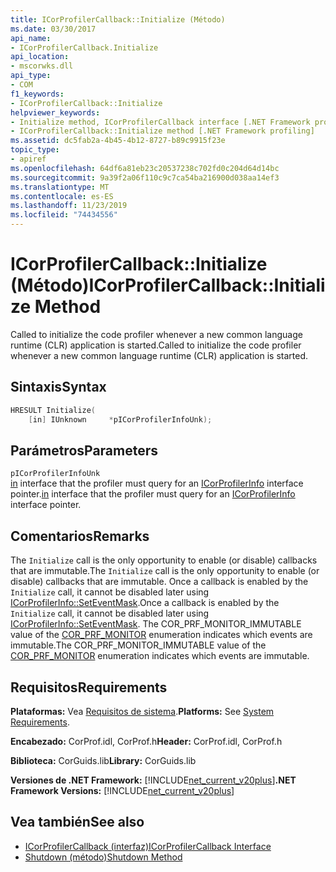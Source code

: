 ```yaml
---
title: ICorProfilerCallback::Initialize (Método)
ms.date: 03/30/2017
api_name:
- ICorProfilerCallback.Initialize
api_location:
- mscorwks.dll
api_type:
- COM
f1_keywords:
- ICorProfilerCallback::Initialize
helpviewer_keywords:
- Initialize method, ICorProfilerCallback interface [.NET Framework profiling]
- ICorProfilerCallback::Initialize method [.NET Framework profiling]
ms.assetid: dc5fab2a-4b45-4b12-8727-b89c9915f23e
topic_type:
- apiref
ms.openlocfilehash: 64df6a81eb23c20537238c702fd0c204d64d14bc
ms.sourcegitcommit: 9a39f2a06f110c9c7ca54ba216900d038aa14ef3
ms.translationtype: MT
ms.contentlocale: es-ES
ms.lasthandoff: 11/23/2019
ms.locfileid: "74434556"
---
```

# <a name="icorprofilercallbackinitialize-method"></a><span data-ttu-id="27871-102">ICorProfilerCallback::Initialize (Método)</span><span class="sxs-lookup"><span data-stu-id="27871-102">ICorProfilerCallback::Initialize Method</span></span>
<span data-ttu-id="27871-103">Called to initialize the code profiler whenever a new common language runtime (CLR) application is started.</span><span class="sxs-lookup"><span data-stu-id="27871-103">Called to initialize the code profiler whenever a new common language runtime (CLR) application is started.</span></span>  
  
## <a name="syntax"></a><span data-ttu-id="27871-104">Sintaxis</span><span class="sxs-lookup"><span data-stu-id="27871-104">Syntax</span></span>  
  
```cpp  
HRESULT Initialize(  
    [in] IUnknown     *pICorProfilerInfoUnk);  
```  
  
## <a name="parameters"></a><span data-ttu-id="27871-105">Parámetros</span><span class="sxs-lookup"><span data-stu-id="27871-105">Parameters</span></span>  
 `pICorProfilerInfoUnk`  
 <span data-ttu-id="27871-106">[in](/cpp/atl/iunknown) interface that the profiler must query for an [ICorProfilerInfo](../../../../docs/framework/unmanaged-api/profiling/icorprofilerinfo-interface.md) interface pointer.</span><span class="sxs-lookup"><span data-stu-id="27871-106">[in](/cpp/atl/iunknown) interface that the profiler must query for an [ICorProfilerInfo](../../../../docs/framework/unmanaged-api/profiling/icorprofilerinfo-interface.md) interface pointer.</span></span>  
  
## <a name="remarks"></a><span data-ttu-id="27871-107">Comentarios</span><span class="sxs-lookup"><span data-stu-id="27871-107">Remarks</span></span>  
 <span data-ttu-id="27871-108">The `Initialize` call is the only opportunity to enable (or disable) callbacks that are immutable.</span><span class="sxs-lookup"><span data-stu-id="27871-108">The `Initialize` call is the only opportunity to enable (or disable) callbacks that are immutable.</span></span> <span data-ttu-id="27871-109">Once a callback is enabled by the `Initialize` call, it cannot be disabled later using [ICorProfilerInfo::SetEventMask](../../../../docs/framework/unmanaged-api/profiling/icorprofilerinfo-seteventmask-method.md).</span><span class="sxs-lookup"><span data-stu-id="27871-109">Once a callback is enabled by the `Initialize` call, it cannot be disabled later using [ICorProfilerInfo::SetEventMask](../../../../docs/framework/unmanaged-api/profiling/icorprofilerinfo-seteventmask-method.md).</span></span> <span data-ttu-id="27871-110">The COR_PRF_MONITOR_IMMUTABLE value of the [COR_PRF_MONITOR](../../../../docs/framework/unmanaged-api/profiling/cor-prf-monitor-enumeration.md) enumeration indicates which events are immutable.</span><span class="sxs-lookup"><span data-stu-id="27871-110">The COR_PRF_MONITOR_IMMUTABLE value of the [COR_PRF_MONITOR](../../../../docs/framework/unmanaged-api/profiling/cor-prf-monitor-enumeration.md) enumeration indicates which events are immutable.</span></span>  
  
## <a name="requirements"></a><span data-ttu-id="27871-111">Requisitos</span><span class="sxs-lookup"><span data-stu-id="27871-111">Requirements</span></span>  
 <span data-ttu-id="27871-112">**Plataformas:** Vea [Requisitos de sistema](../../../../docs/framework/get-started/system-requirements.md).</span><span class="sxs-lookup"><span data-stu-id="27871-112">**Platforms:** See [System Requirements](../../../../docs/framework/get-started/system-requirements.md).</span></span>  
  
 <span data-ttu-id="27871-113">**Encabezado:** CorProf.idl, CorProf.h</span><span class="sxs-lookup"><span data-stu-id="27871-113">**Header:** CorProf.idl, CorProf.h</span></span>  
  
 <span data-ttu-id="27871-114">**Biblioteca:** CorGuids.lib</span><span class="sxs-lookup"><span data-stu-id="27871-114">**Library:** CorGuids.lib</span></span>  
  
 <span data-ttu-id="27871-115">**Versiones de .NET Framework:** [!INCLUDE[net_current_v20plus](../../../../includes/net-current-v20plus-md.md)]</span><span class="sxs-lookup"><span data-stu-id="27871-115">**.NET Framework Versions:** [!INCLUDE[net_current_v20plus](../../../../includes/net-current-v20plus-md.md)]</span></span>  
  
## <a name="see-also"></a><span data-ttu-id="27871-116">Vea también</span><span class="sxs-lookup"><span data-stu-id="27871-116">See also</span></span>

- [<span data-ttu-id="27871-117">ICorProfilerCallback (interfaz)</span><span class="sxs-lookup"><span data-stu-id="27871-117">ICorProfilerCallback Interface</span></span>](../../../../docs/framework/unmanaged-api/profiling/icorprofilercallback-interface.md)
- [<span data-ttu-id="27871-118">Shutdown (método)</span><span class="sxs-lookup"><span data-stu-id="27871-118">Shutdown Method</span></span>](../../../../docs/framework/unmanaged-api/profiling/icorprofilercallback-shutdown-method.md)
